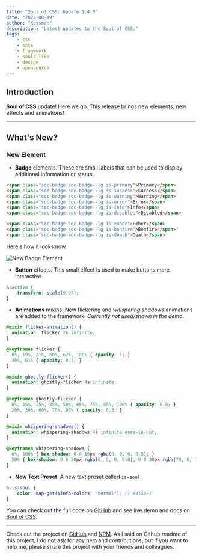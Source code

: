 ```yaml
---
title: "Soul of CSS: Update 1.4.0"
date: "2025-08-19"
author: "Kossman"
description: "Latest updates to the Soul of CSS."
tags:
    - css
    - scss
    - framework
    - souls-like
    - design
    - opensource
---
```


## Introduction

**Soul of CSS** update! Here we go.
This release brings new elements, new effects and animations!

---

## What's New?

### New Element

- **Badge** elements. These are small labels that can be used to display additional information or status.
```html
<span class="soc-badge soc-badge--lg is-primary">Primary</span>
<span class="soc-badge soc-badge--lg is-success">Success</span>
<span class="soc-badge soc-badge--lg is-warning">Warning</span>
<span class="soc-badge soc-badge--lg is-error">Error</span>
<span class="soc-badge soc-badge--lg is-info">Info</span>
<span class="soc-badge soc-badge--lg is-disabled">Disabled</span>

<span class="soc-badge soc-badge--lg is-ember">Ember</span>
<span class="soc-badge soc-badge--lg is-bonfire">Bonfire</span>
<span class="soc-badge soc-badge--lg is-death">Death</span>
```

Here's how it looks now.

![New Badge Element](https://i.ibb.co/3n6WqSn/image-2025-08-19-011257398.png)

- **Button** effects. This small effect is used to make buttons more interactive.
```scss
&:active {
    transform: scale(0.97);
}
```

- **Animations** mixins. New flickering and *whispering shadows* animations are added to the framework. 
*Currently not used/shown in the demo.*
```scss
@mixin flicker-animation() {
  animation: flicker 2s infinite;
}

@keyframes flicker {
  0%, 19%, 21%, 60%, 62%, 100% { opacity: 1; }
  20%, 61% { opacity: 0.7; }
}

@mixin ghostly-flicker() {
  animation: ghostly-flicker 4s infinite;
}

@keyframes ghostly-flicker {
  0%, 15%, 25%, 35%, 50%, 65%, 75%, 85%, 100% { opacity: 0.8; }
  20%, 30%, 60%, 70%, 90% { opacity: 0.3; }
}

@mixin whispering-shadows() {
  animation: whispering-shadows 4s infinite ease-in-out;
}

@keyframes whispering-shadows {
  0%, 100% { box-shadow: 0 0 10px rgba(0, 0, 0, 0.5); }
  50% { box-shadow: 0 0 20px rgba(0, 0, 0, 0.8), 0 0 30px rgba(70, 0, 70, 0.3); }
}
```

- **New Text Preset**. A new text preset called `is-soul`.
```scss
&.is-soul {
    color: map-get($info-colors, "normal"); // #4169e1
}
```

You can check out the full code on [GitHub](https://github.com/stkossman/soul-of-css) and see live demo and docs on [Soul of CSS](https://soul-of-css.vercel.app).

---
Check out the project on [GitHub](https://github.com/stkossman/soul-of-css) and [NPM](https://www.npmjs.com/package/soul-of-css).
As I said on Github readme of this project, I do not ask for any help and contributions, but if you want to help me, please share this project with your friends and colleagues.